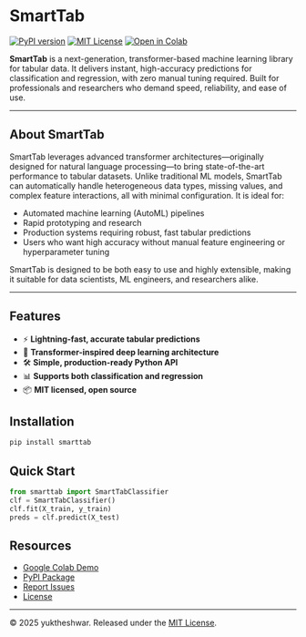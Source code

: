 # SmartTab

[![PyPI version](https://badge.fury.io/py/smarttab.svg)](https://pypi.org/project/smarttab/)
[![MIT License](https://img.shields.io/badge/license-MIT-blue.svg)](LICENSE)
[![Open in Colab](https://colab.research.google.com/assets/colab-badge.svg)](https://colab.research.google.com/github/YUKII2K3/SmartTab/blob/main/examples/notebooks/SmartTab_Demo_Local.ipynb)

**SmartTab** is a next-generation, transformer-based machine learning library for tabular data. It delivers instant, high-accuracy predictions for classification and regression, with zero manual tuning required. Built for professionals and researchers who demand speed, reliability, and ease of use.

---

## About SmartTab

SmartTab leverages advanced transformer architectures—originally designed for natural language processing—to bring state-of-the-art performance to tabular datasets. Unlike traditional ML models, SmartTab can automatically handle heterogeneous data types, missing values, and complex feature interactions, all with minimal configuration. It is ideal for:

- Automated machine learning (AutoML) pipelines
- Rapid prototyping and research
- Production systems requiring robust, fast tabular predictions
- Users who want high accuracy without manual feature engineering or hyperparameter tuning

SmartTab is designed to be both easy to use and highly extensible, making it suitable for data scientists, ML engineers, and researchers alike.

---

## Features
- ⚡ **Lightning-fast, accurate tabular predictions**
- 🤖 **Transformer-inspired deep learning architecture**
- 🛠️ **Simple, production-ready Python API**
- 📊 **Supports both classification and regression**
- 📦 **MIT licensed, open source**

## Installation
```bash
pip install smarttab
```

## Quick Start
```python
from smarttab import SmartTabClassifier
clf = SmartTabClassifier()
clf.fit(X_train, y_train)
preds = clf.predict(X_test)
```

## Resources
- [Google Colab Demo](https://colab.research.google.com/github/YUKII2K3/SmartTab/blob/main/examples/notebooks/SmartTab_Demo_Local.ipynb)
- [PyPI Package](https://pypi.org/project/smarttab/)
- [Report Issues](https://github.com/YUKII2K3/SmartTab/issues)
- [License](LICENSE)

---

© 2025 yuktheshwar. Released under the [MIT License](LICENSE).
